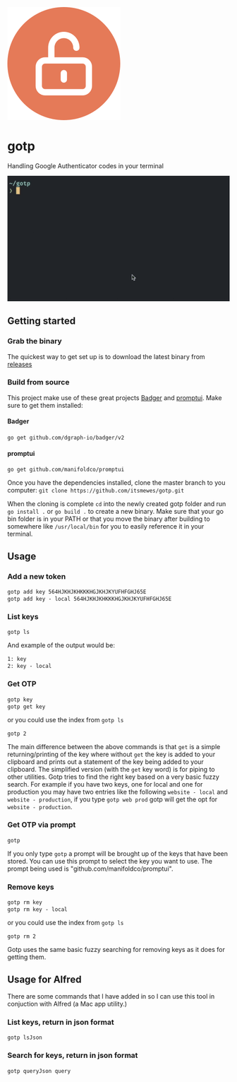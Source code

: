 ![gotp logo](https://raw.githubusercontent.com/itsmewes/gotp/master/images/logo.png "gotp logo")

# gotp
Handling Google Authenticator codes in your terminal

![Walkthrough](https://raw.githubusercontent.com/itsmewes/gotp/master/images/gotp-walkthrough.gif "Walkthrough")

## Getting started

### Grab the binary
The quickest way to get set up is to download the latest binary from [releases](https://github.com/itsmewes/gotp/releases)

### Build from source
This project make use of these great projects [Badger](https://github.com/dgraph-io/badger/) and [promptui](https://github.com/manifoldco/promptui).
Make sure to get them installed:

#### Badger
`go get github.com/dgraph-io/badger/v2`

#### promptui
`go get github.com/manifoldco/promptui`

Once you have the dependencies installed, clone the master branch to you computer:
`git clone https://github.com/itsmewes/gotp.git`

When the cloning is complete `cd` into the newly created gotp folder and run `go install .` or `go build .` to create a new binary. Make sure that your go bin folder is in your PATH or that you move the binary after building to somewhere like `/usr/local/bin` for you to easily reference it in your terminal.

## Usage

### Add a new token
```
gotp add key 564HJKHJKHKKKHGJKHJKYUFHFGHJ65E
gotp add key - local 564HJKHJKHKKKHGJKHJKYUFHFGHJ65E
```

### List keys
```
gotp ls
```
And example of the output would be:
```
1: key
2: key - local
```

### Get OTP
```
gotp key
gotp get key
```
or you could use the index from `gotp ls`
```
gotp 2
```
The main difference between the above commands is that `get` is a simple returning/printing of the key where without `get` the key is added to your clipboard and prints out a statement of the key being added to your clipboard. The simplified version (with the `get` key word) is for piping to other utilities.
Gotp tries to find the right key based on a very basic fuzzy search. For example if you have two keys, one for local and one for production you may have two entries like the following `website - local` and `website - production`, if you type `gotp web prod` gotp will get the opt for `website - production`.

### Get OTP via prompt
```
gotp 
```
If you only type `gotp` a prompt will be brought up of the keys that have been stored. You can use this prompt to select the key you want to use.
The prompt being used is "github.com/manifoldco/promptui".

### Remove keys
```
gotp rm key
gotp rm key - local
```
or you could use the index from `gotp ls`
```
gotp rm 2
```
Gotp uses the same basic fuzzy searching for removing keys as it does for getting them.

## Usage for Alfred
There are some commands that I have added in so I can use this tool in conjuction with Alfred (a Mac app utility.)

### List keys, return in json format
```
gotp lsJson
```

### Search for keys, return in json format
```
gotp queryJson query
```
